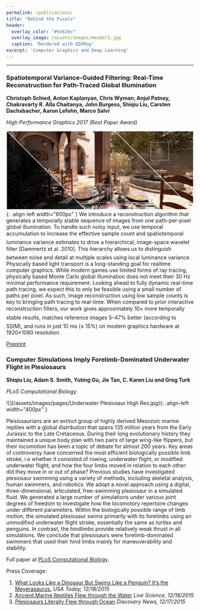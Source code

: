 ```yaml
---
permalink: /publications/
title: "Behind the Pixels"
header:
  overlay_color: "#5e616c"
  overlay_image: /assets/images/Header1.jpg
  caption: 'Rendered with EDXRay'
excerpt: 'Computer Graphics and Deep Learning'
---
```


---

### Spatiotemporal Variance-Guided Filtering: Real-Time Reconstruction for Path-Traced Global Illumination

**Christoph Schied, Anton Kaplanyan, Chris Wyman, Anjul Patney, Chakravarty R. Alla Chaitanya, John Burgess, Shiqiu Liu, Carsten Dachsbacher, Aaron Lefohn, Marco Salvi**

_High Performance Graphics 2017 (Best Paper Award)_

![](/assets/images/pages/SVGF.jpg){: .align-left width="600px" }
We introduce a reconstruction algorithm that generates a temporally stable sequence of images from one path-per-pixel global illumination. To handle such noisy input, we use temporal accumulation to increase the effective sample count and spatiotemporal luminance variance estimates to drive a hierarchical, image-space wavelet filter [Dammertz et al. 2010]. This hierarchy allows us to distinguish between noise and detail at multiple scales using local luminance variance.
Physically based light transport is a long-standing goal for realtime computer graphics. While modern games use limited forms of ray tracing, physically based Monte Carlo global illumination does not meet their 30 Hz minimal performance requirement. Looking ahead to fully dynamic real-time path tracing, we expect this to only be feasible using a small number of paths per pixel. As such, image reconstruction using low sample counts is key to bringing path tracing to real-time. When compared to prior interactive reconstruction filters, our work gives approximately 10× more temporally stable results, matches reference images 5–47% better (according to SSIM), and runs in just 10 ms (± 15%) on modern graphics hardware at 1920×1080 resolution.

[Preprint](/assets/files/hpg17_svgf.pdf)


### Computer Simulations Imply Forelimb-Dominated Underwater Flight in Plesiosaurs

**Shiqiu Liu, Adam S. Smith, Yuting Gu, Jie Tan, C. Karen Liu and Greg Turk**

_PLoS Computational Biology_

![](/assets/images/pages/Underwater Plesiosaur High Res.jpg){: .align-left width="400px" }

Plesiosaurians are an extinct group of highly derived Mesozoic marine reptiles with a global distribution that spans 135 million years from the Early Jurassic to the Late Cretaceous. During their long evolutionary history they maintained a unique body plan with two pairs of large wing-like flippers, but their locomotion has been a topic of debate for almost 200 years. Key areas of controversy have concerned the most efficient biologically possible limb stroke, i.e whether it consisted of rowing, underwater flight, or modified underwater flight; and how the four limbs moved in relation to each other: did they move in or out of phase? Previous studies have investigated plesiosaur swimming using a variety of methods, including skeletal analysis, human swimmers, and robotics. We adopt a novel approach using a digital, three-dimensional, articulated, free-swimming plesiosaur in a simulated fluid. We generated a large number of simulations under various joint degrees of freedom to investigate how the locomotory repertoire changes under different parameters. Within the biologically possible range of limb motion, the simulated plesiosaur swims primarily with its forelimbs using an unmodified underwater flight stroke, essentially the same as turtles and penguins. In contrast, the hindlimbs provide relatively weak thrust in all simulations. We conclude that plesiosaurs were forelimb-dominated swimmers that used their hind limbs mainly for maneuverability and stability.

Full paper at [PLoS Computational Biology](http://journals.plos.org/ploscompbiol/article?id=10.1371/journal.pcbi.1004605).

Press Coverage:

1. [What Looks Like a Dinosaur But Swims Like a Penguin? It’s the Meyerasaurus.](http://www.usatoday.com/story/news/2015/12/17/meyerasaurus-dinosaur-swam-like-penguin/77507996/) _USA Today, 12/18/2015_
2. [Ancient Marine Reptiles Flew through the Water](http://www.livescience.com/53150-swimming-plesiosaurs.html) _Live Science, 12/18/2015_
3. [Plesiosaurs Literally Flew through Ocean](http://www.seeker.com/plesiosaurs-literally-flew-through-oceans-1770627747.html) _Discovery News, 12/17/2015_